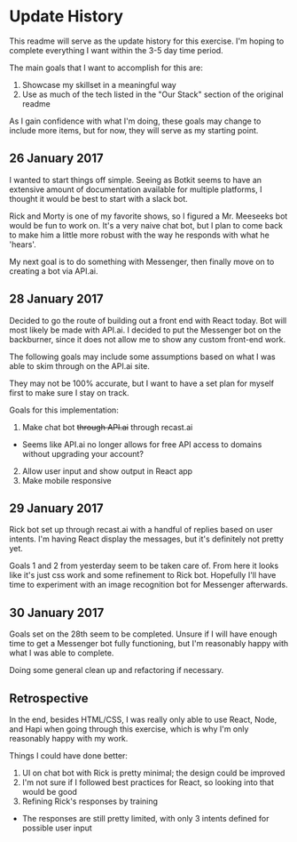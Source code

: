 # **Update History**

This readme will serve as the update history for this exercise. 
I'm hoping to complete everything I want within the 3-5 day time period.

The main goals that I want to accomplish for this are:

1. Showcase my skillset in a meaningful way
2. Use as much of the tech listed in the "Our Stack" section of the original readme

As I gain confidence with what I'm doing, these goals may change to include more items, but for now, they will serve as my starting point.

## **26 January 2017**

I wanted to start things off simple. Seeing as Botkit seems to have an extensive amount of documentation available for multiple platforms, I thought it would be best to start with a slack bot.

Rick and Morty is one of my favorite shows, so I figured a Mr. Meeseeks bot would be fun to work on. It's a very naive chat bot, but I plan to come back to make him a little more robust with the way he responds with what he 'hears'.

My next goal is to do something with Messenger, then finally move on to creating a bot via API.ai.

## **28 January 2017**

Decided to go the route of building out a front end with React today. Bot will most likely be made with API.ai. I decided to put the Messenger bot on the backburner, since it does not allow me to show any custom front-end work.

The following goals may include some assumptions based on what I was able to skim through on the API.ai site.

They may not be 100% accurate, but I want to have a set plan for myself first to make sure I stay on track.

Goals for this implementation:

1. Make chat bot ~~through API.ai~~ through recast.ai
  * Seems like API.ai no longer allows for free API access to domains without upgrading your account?
2. Allow user input and show output in React app
3. Make mobile responsive

## **29 January 2017**

Rick bot set up through recast.ai with a handful of replies based on user intents. I'm having React display the messages, but it's definitely not pretty yet.

Goals 1 and 2 from yesterday seem to be taken care of. From here it looks like it's just css work and some refinement to Rick bot. Hopefully I'll have time to experiment with an image recognition bot for Messenger afterwards.

## **30 January 2017**

Goals set on the 28th seem to be completed. Unsure if I will have enough time to get a Messenger bot fully functioning, but I'm reasonably happy with what I was able to complete.

Doing some general clean up and refactoring if necessary.

## **Retrospective**

In the end, besides HTML/CSS, I was really only able to use React, Node, and Hapi when going through this exercise, which is why I'm only reasonably happy with my work.

Things I could have done better:

1. UI on chat bot with Rick is pretty minimal; the design could be improved
2. I'm not sure if I followed best practices for React, so looking into that would be good
3. Refining Rick's responses by training
  * The responses are still pretty limited, with only 3 intents defined for possible user input